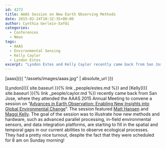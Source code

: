 ```yaml
---
id: 4272
title: AAAS Session on New Earth Observing Methods
date: 2015-02-24T10:32:35+00:00
author: Cynthia Gerlein-Safdi
categories:
  - Conferences
  - News
tags:
  - AAAS
  - Environmental Sensing
  - Kelly Caylor
  - Lyndon Estes
excerpt: "Lyndon Estes and Kelly Caylor recently came back from San Jose, where they attended the AAAS 2015 Annual Meeting to convene a session on 'Advances in Earth Observation: Enabling New Insights into Global Environmental Change'."
---
```

[aaas]({{ "/assets/images/aaas.jpg" | absolute_url }}) 

[Lyndon]({{ site.baseurl }}{% link _people/estes.md %}) and [Kelly]({{ site.baseurl }}{% link _people/caylor.md %}) recently came back from San Jose, where they attended the AAAS 2015 Annual Meeting to convene a session on “[Advances in Earth Observation: Enabling New Insights into Global Environmental Change](https://aaas.confex.com/aaas/2015/webprogram/Session9691.html)“.<!--more--> The session featured [Matt Hansen](http://geog.umd.edu/facultyprofile/Hansen/Matthew%20C.) and [Maggi Kelly](http://kellylab.berkeley.edu/). The goal of the session was to illustrate how new methods and hardware, such as advanced parallel processing, in-field environmental sensors, and data integration platforms, are starting to fill in the spatial and temporal gaps in our current abilities to observe ecological processes. They had a pretty nice turnout, despite the fact that they were scheduled for 8 am on Sunday morning!